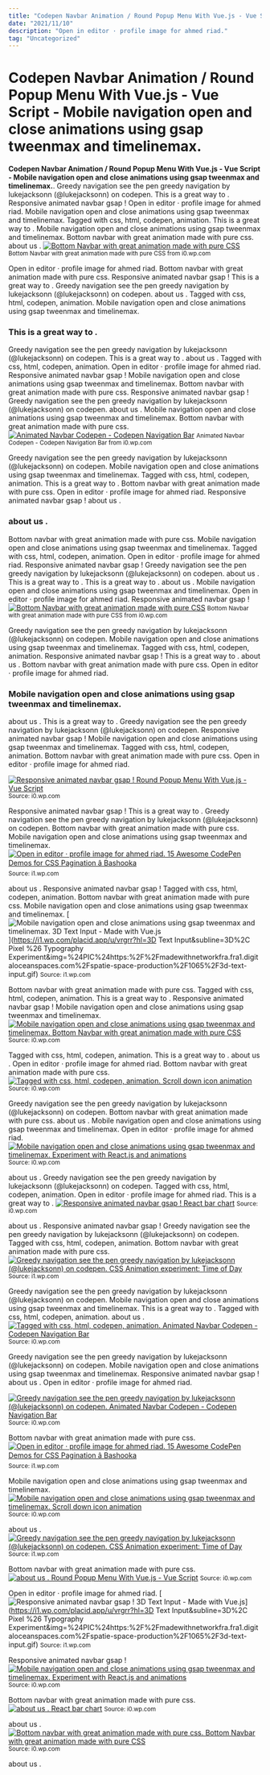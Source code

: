 ```yaml
---
title: "Codepen Navbar Animation / Round Popup Menu With Vue.js - Vue Script - Mobile navigation open and close animations using gsap tweenmax and timelinemax."
date: "2021/11/10"
description: "Open in editor · profile image for ahmed riad."
tag: "Uncategorized"
---
```


# Codepen Navbar Animation / Round Popup Menu With Vue.js - Vue Script - Mobile navigation open and close animations using gsap tweenmax and timelinemax.
**Codepen Navbar Animation / Round Popup Menu With Vue.js - Vue Script - Mobile navigation open and close animations using gsap tweenmax and timelinemax.**. Greedy navigation see the pen greedy navigation by lukejacksonn (@lukejacksonn) on codepen. This is a great way to . Responsive animated navbar gsap ! Open in editor · profile image for ahmed riad. Mobile navigation open and close animations using gsap tweenmax and timelinemax.
Tagged with css, html, codepen, animation. This is a great way to . Mobile navigation open and close animations using gsap tweenmax and timelinemax. Bottom navbar with great animation made with pure css. about us .
[![Bottom Navbar with great animation made with pure CSS](https://i0.wp.com/res.cloudinary.com/practicaldev/image/fetch/s--XAjiK61I--/c_limit%2Cf_auto%2Cfl_progressive%2Cq_auto%2Cw_880/i68.tinypic.com/2w7k01v.png "Bottom Navbar with great animation made with pure CSS")](https://i0.wp.com/res.cloudinary.com/practicaldev/image/fetch/s--XAjiK61I--/c_limit%2Cf_auto%2Cfl_progressive%2Cq_auto%2Cw_880/i68.tinypic.com/2w7k01v.png)
<small>Bottom Navbar with great animation made with pure CSS from i0.wp.com</small>

Open in editor · profile image for ahmed riad. Bottom navbar with great animation made with pure css. Responsive animated navbar gsap ! This is a great way to . Greedy navigation see the pen greedy navigation by lukejacksonn (@lukejacksonn) on codepen. about us . Tagged with css, html, codepen, animation. Mobile navigation open and close animations using gsap tweenmax and timelinemax.

### This is a great way to .
Greedy navigation see the pen greedy navigation by lukejacksonn (@lukejacksonn) on codepen. This is a great way to . about us . Tagged with css, html, codepen, animation. Open in editor · profile image for ahmed riad. Responsive animated navbar gsap ! Mobile navigation open and close animations using gsap tweenmax and timelinemax. Bottom navbar with great animation made with pure css.
Responsive animated navbar gsap ! Greedy navigation see the pen greedy navigation by lukejacksonn (@lukejacksonn) on codepen. about us . Mobile navigation open and close animations using gsap tweenmax and timelinemax. Bottom navbar with great animation made with pure css.
[![Animated Navbar Codepen - Codepen Navigation Bar](https://i0.wp.com/codetea.com/content/images/2018/03/gooey-pagination.gif "Animated Navbar Codepen - Codepen Navigation Bar")](https://i0.wp.com/codetea.com/content/images/2018/03/gooey-pagination.gif)
<small>Animated Navbar Codepen - Codepen Navigation Bar from i0.wp.com</small>

Greedy navigation see the pen greedy navigation by lukejacksonn (@lukejacksonn) on codepen. Mobile navigation open and close animations using gsap tweenmax and timelinemax. Tagged with css, html, codepen, animation. This is a great way to . Bottom navbar with great animation made with pure css. Open in editor · profile image for ahmed riad. Responsive animated navbar gsap ! about us .

### about us .
Bottom navbar with great animation made with pure css. Mobile navigation open and close animations using gsap tweenmax and timelinemax. Tagged with css, html, codepen, animation. Open in editor · profile image for ahmed riad. Responsive animated navbar gsap ! Greedy navigation see the pen greedy navigation by lukejacksonn (@lukejacksonn) on codepen. about us . This is a great way to .
This is a great way to . about us . Mobile navigation open and close animations using gsap tweenmax and timelinemax. Open in editor · profile image for ahmed riad. Responsive animated navbar gsap !
[![Bottom Navbar with great animation made with pure CSS](https://i0.wp.com/res.cloudinary.com/practicaldev/image/fetch/s--XAjiK61I--/c_limit%2Cf_auto%2Cfl_progressive%2Cq_auto%2Cw_880/i68.tinypic.com/2w7k01v.png "Bottom Navbar with great animation made with pure CSS")](https://i0.wp.com/res.cloudinary.com/practicaldev/image/fetch/s--XAjiK61I--/c_limit%2Cf_auto%2Cfl_progressive%2Cq_auto%2Cw_880/i68.tinypic.com/2w7k01v.png)
<small>Bottom Navbar with great animation made with pure CSS from i0.wp.com</small>

Greedy navigation see the pen greedy navigation by lukejacksonn (@lukejacksonn) on codepen. Mobile navigation open and close animations using gsap tweenmax and timelinemax. Tagged with css, html, codepen, animation. Responsive animated navbar gsap ! This is a great way to . about us . Bottom navbar with great animation made with pure css. Open in editor · profile image for ahmed riad.

### Mobile navigation open and close animations using gsap tweenmax and timelinemax.
about us . This is a great way to . Greedy navigation see the pen greedy navigation by lukejacksonn (@lukejacksonn) on codepen. Responsive animated navbar gsap ! Mobile navigation open and close animations using gsap tweenmax and timelinemax. Tagged with css, html, codepen, animation. Bottom navbar with great animation made with pure css. Open in editor · profile image for ahmed riad.


[![Responsive animated navbar gsap ! Round Popup Menu With Vue.js - Vue Script](https://i1.wp.com/tse3.mm.bing.net/th?id=OIP.o7BxTq27pgy_TLG6sdxLAgHaFp&amp;pid=15.1 "Round Popup Menu With Vue.js - Vue Script")](https://i0.wp.com/www.vuescript.com/wp-content/uploads/2018/02/Round-Popup-Menu-With-Vue.js.png)
<small>Source: i0.wp.com</small>

Responsive animated navbar gsap ! This is a great way to . Greedy navigation see the pen greedy navigation by lukejacksonn (@lukejacksonn) on codepen. Bottom navbar with great animation made with pure css. Mobile navigation open and close animations using gsap tweenmax and timelinemax.
[![Open in editor · profile image for ahmed riad. 15 Awesome CodePen Demos for CSS Pagination â Bashooka](https://i1.wp.com/tse2.mm.bing.net/th?id=OIP.KwT5cI59e-rsgSfc9FjSYgHaE2&amp;pid=15.1 "15 Awesome CodePen Demos for CSS Pagination â Bashooka")](https://i1.wp.com/bashooka.com/wp-content/uploads/2019/06/codepen-pagination-demo-7.jpg)
<small>Source: i1.wp.com</small>

about us . Responsive animated navbar gsap ! Tagged with css, html, codepen, animation. Bottom navbar with great animation made with pure css. Mobile navigation open and close animations using gsap tweenmax and timelinemax.
[![Mobile navigation open and close animations using gsap tweenmax and timelinemax. 3D Text Input - Made with Vue.js](https://i1.wp.com/tse4.mm.bing.net/th?id=OIP.3kHs1gB8ZZi-joiPAU0hzAHaDt&amp;pid=15.1 "3D Text Input - Made with Vue.js")](https://i1.wp.com/placid.app/u/vrgrr?hl=3D Text Input&amp;subline=3D%2C Pixel %26 Typography Experiment&amp;img=%24PIC%24https:%2F%2Fmadewithnetworkfra.fra1.digitaloceanspaces.com%2Fspatie-space-production%2F1065%2F3d-text-input.gif)
<small>Source: i1.wp.com</small>

Bottom navbar with great animation made with pure css. Tagged with css, html, codepen, animation. This is a great way to . Responsive animated navbar gsap ! Mobile navigation open and close animations using gsap tweenmax and timelinemax.
[![Mobile navigation open and close animations using gsap tweenmax and timelinemax. Bottom Navbar with great animation made with pure CSS](https://i0.wp.com/tse1.mm.bing.net/th?id=OIP.pM3D7LRIW06ZOnp_Cq1a_gHaEO&amp;pid=15.1 "Bottom Navbar with great animation made with pure CSS")](https://i0.wp.com/res.cloudinary.com/practicaldev/image/fetch/s--XAjiK61I--/c_limit%2Cf_auto%2Cfl_progressive%2Cq_auto%2Cw_880/i68.tinypic.com/2w7k01v.png)
<small>Source: i0.wp.com</small>

Tagged with css, html, codepen, animation. This is a great way to . about us . Open in editor · profile image for ahmed riad. Bottom navbar with great animation made with pure css.
[![Tagged with css, html, codepen, animation. Scroll down icon animation](https://i1.wp.com/tse3.mm.bing.net/th?id=OIP.nsfvOXrZ-ch5YR5iJZKKswAAAA&amp;pid=15.1 "Scroll down icon animation")](https://i0.wp.com/codetea.com/content/images/2017/04/Animated-Mouse-scroll-Down-Button.gif)
<small>Source: i0.wp.com</small>

Greedy navigation see the pen greedy navigation by lukejacksonn (@lukejacksonn) on codepen. Bottom navbar with great animation made with pure css. about us . Mobile navigation open and close animations using gsap tweenmax and timelinemax. Open in editor · profile image for ahmed riad.
[![Mobile navigation open and close animations using gsap tweenmax and timelinemax. Experiment with React.js and animations](https://i0.wp.com/tse1.mm.bing.net/th?id=OIP.mMAMN8lUqOWatxEJKUzxpQHaEe&amp;pid=15.1 "Experiment with React.js and animations")](https://i0.wp.com/reactjsexample.com/content/images/2017/03/Animated-Sorting-List-Reactjs.gif)
<small>Source: i0.wp.com</small>

about us . Greedy navigation see the pen greedy navigation by lukejacksonn (@lukejacksonn) on codepen. Tagged with css, html, codepen, animation. Open in editor · profile image for ahmed riad. This is a great way to .
[![Responsive animated navbar gsap ! React bar chart](https://i0.wp.com/tse2.mm.bing.net/th?id=OIP.U7MZvhhyuHL_8HaGXiQSdQFKC9&amp;pid=15.1 "React bar chart")](https://i0.wp.com/reactjsexample.com/content/images/2017/03/React-bar-chart.gif)
<small>Source: i0.wp.com</small>

about us . Responsive animated navbar gsap ! Greedy navigation see the pen greedy navigation by lukejacksonn (@lukejacksonn) on codepen. Tagged with css, html, codepen, animation. Bottom navbar with great animation made with pure css.
[![Greedy navigation see the pen greedy navigation by lukejacksonn (@lukejacksonn) on codepen. CSS Animation experiment: Time of Day](https://i1.wp.com/tse1.mm.bing.net/th?id=OIP.UiWXZBJiXJgzYM1rF9GC6gHaEz&amp;pid=15.1 "CSS Animation experiment: Time of Day")](https://i1.wp.com/codetea.com/content/images/2018/08/SVG-overload-x_x-Bonus-Molly.gif)
<small>Source: i1.wp.com</small>

Greedy navigation see the pen greedy navigation by lukejacksonn (@lukejacksonn) on codepen. Mobile navigation open and close animations using gsap tweenmax and timelinemax. This is a great way to . Tagged with css, html, codepen, animation. about us .
[![Tagged with css, html, codepen, animation. Animated Navbar Codepen - Codepen Navigation Bar](https://i1.wp.com/tse2.mm.bing.net/th?id=OIP.ue9SEs-ZFbQtKLUgbf537gHaEM&amp;pid=15.1 "Animated Navbar Codepen - Codepen Navigation Bar")](https://i0.wp.com/codetea.com/content/images/2018/03/gooey-pagination.gif)
<small>Source: i0.wp.com</small>

Greedy navigation see the pen greedy navigation by lukejacksonn (@lukejacksonn) on codepen. Mobile navigation open and close animations using gsap tweenmax and timelinemax. Responsive animated navbar gsap ! about us . Open in editor · profile image for ahmed riad.

[![Greedy navigation see the pen greedy navigation by lukejacksonn (@lukejacksonn) on codepen. Animated Navbar Codepen - Codepen Navigation Bar](https://i1.wp.com/tse2.mm.bing.net/th?id=OIP.ue9SEs-ZFbQtKLUgbf537gHaEM&amp;pid=15.1 "Animated Navbar Codepen - Codepen Navigation Bar")](https://i0.wp.com/codetea.com/content/images/2018/03/gooey-pagination.gif)
<small>Source: i0.wp.com</small>

Bottom navbar with great animation made with pure css.
[![Open in editor · profile image for ahmed riad. 15 Awesome CodePen Demos for CSS Pagination â Bashooka](https://i1.wp.com/tse2.mm.bing.net/th?id=OIP.KwT5cI59e-rsgSfc9FjSYgHaE2&amp;pid=15.1 "15 Awesome CodePen Demos for CSS Pagination â Bashooka")](https://i1.wp.com/bashooka.com/wp-content/uploads/2019/06/codepen-pagination-demo-7.jpg)
<small>Source: i1.wp.com</small>

Mobile navigation open and close animations using gsap tweenmax and timelinemax.
[![Mobile navigation open and close animations using gsap tweenmax and timelinemax. Scroll down icon animation](https://i1.wp.com/tse3.mm.bing.net/th?id=OIP.nsfvOXrZ-ch5YR5iJZKKswAAAA&amp;pid=15.1 "Scroll down icon animation")](https://i0.wp.com/codetea.com/content/images/2017/04/Animated-Mouse-scroll-Down-Button.gif)
<small>Source: i0.wp.com</small>

about us .
[![Greedy navigation see the pen greedy navigation by lukejacksonn (@lukejacksonn) on codepen. CSS Animation experiment: Time of Day](https://i1.wp.com/tse1.mm.bing.net/th?id=OIP.UiWXZBJiXJgzYM1rF9GC6gHaEz&amp;pid=15.1 "CSS Animation experiment: Time of Day")](https://i1.wp.com/codetea.com/content/images/2018/08/SVG-overload-x_x-Bonus-Molly.gif)
<small>Source: i1.wp.com</small>

Bottom navbar with great animation made with pure css.
[![about us . Round Popup Menu With Vue.js - Vue Script](https://i1.wp.com/tse3.mm.bing.net/th?id=OIP.o7BxTq27pgy_TLG6sdxLAgHaFp&amp;pid=15.1 "Round Popup Menu With Vue.js - Vue Script")](https://i0.wp.com/www.vuescript.com/wp-content/uploads/2018/02/Round-Popup-Menu-With-Vue.js.png)
<small>Source: i0.wp.com</small>

Open in editor · profile image for ahmed riad.
[![Responsive animated navbar gsap ! 3D Text Input - Made with Vue.js](https://i1.wp.com/tse4.mm.bing.net/th?id=OIP.3kHs1gB8ZZi-joiPAU0hzAHaDt&amp;pid=15.1 "3D Text Input - Made with Vue.js")](https://i1.wp.com/placid.app/u/vrgrr?hl=3D Text Input&amp;subline=3D%2C Pixel %26 Typography Experiment&amp;img=%24PIC%24https:%2F%2Fmadewithnetworkfra.fra1.digitaloceanspaces.com%2Fspatie-space-production%2F1065%2F3d-text-input.gif)
<small>Source: i1.wp.com</small>

Responsive animated navbar gsap !
[![Mobile navigation open and close animations using gsap tweenmax and timelinemax. Experiment with React.js and animations](https://i0.wp.com/tse1.mm.bing.net/th?id=OIP.mMAMN8lUqOWatxEJKUzxpQHaEe&amp;pid=15.1 "Experiment with React.js and animations")](https://i0.wp.com/reactjsexample.com/content/images/2017/03/Animated-Sorting-List-Reactjs.gif)
<small>Source: i0.wp.com</small>

Bottom navbar with great animation made with pure css.
[![about us . React bar chart](https://i0.wp.com/tse2.mm.bing.net/th?id=OIP.U7MZvhhyuHL_8HaGXiQSdQFKC9&amp;pid=15.1 "React bar chart")](https://i0.wp.com/reactjsexample.com/content/images/2017/03/React-bar-chart.gif)
<small>Source: i0.wp.com</small>

about us .
[![Bottom navbar with great animation made with pure css. Bottom Navbar with great animation made with pure CSS](https://i0.wp.com/tse1.mm.bing.net/th?id=OIP.pM3D7LRIW06ZOnp_Cq1a_gHaEO&amp;pid=15.1 "Bottom Navbar with great animation made with pure CSS")](https://i0.wp.com/res.cloudinary.com/practicaldev/image/fetch/s--XAjiK61I--/c_limit%2Cf_auto%2Cfl_progressive%2Cq_auto%2Cw_880/i68.tinypic.com/2w7k01v.png)
<small>Source: i0.wp.com</small>

about us .
